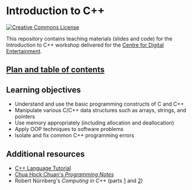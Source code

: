 # Introduction to C++

[![Creative Commons License](https://i.creativecommons.org/l/by/4.0/80x15.png)](http://creativecommons.org/licenses/by/4.0/)

This repository contains teaching materials (slides and code) for the Introduction to C++ workshop delivered for the [Centre for Digital Entertainment](http://www.digital-entertainment.org).

## [Plan and table of contents](contents.md)

## Learning objectives
* Understand and use the basic programming constructs of C and C++
* Manipulate various C/C++ data structures such as arrays, strings, and pointers
* Use memory appropriately (including allocation and deallocation)
* Apply OOP techniques to software problems
* Isolate and fix common C++ programming errors

## Additional resources
* [C++ Language Tutorial](http://www.cplusplus.com/doc/tutorial/)
* [Chua Hock Chuan's _Programming Notes_](https://www.ntu.edu.sg/home/ehchua/programming/#Cpp)
* Robert Nürnberg's _Computing in C++_ (parts [1](https://wwwf.imperial.ac.uk/~rn/teaching/ccourse.pdf) and [2](https://wwwf.imperial.ac.uk/~rn/teaching/oopc++.pdf))


